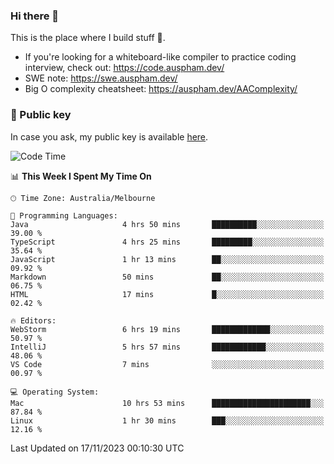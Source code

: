 ### Hi there 👋

This is the place where I build stuff 👀. 

- If you're looking for a whiteboard-like compiler to practice coding interview, check out: https://code.auspham.dev/
- SWE note: https://swe.auspham.dev/
- Big O complexity cheatsheet: https://auspham.dev/AAComplexity/

### 🔑 Public key

In case you ask, my public key is available [here](https://public.auspham.dev/).

<!--START_SECTION:waka-->
![Code Time](http://img.shields.io/badge/Code%20Time-1%2C124%20hrs%2049%20mins-blue)

📊 **This Week I Spent My Time On** 

```text
🕑︎ Time Zone: Australia/Melbourne

💬 Programming Languages: 
Java                     4 hrs 50 mins       ██████████░░░░░░░░░░░░░░░   39.00 % 
TypeScript               4 hrs 25 mins       █████████░░░░░░░░░░░░░░░░   35.64 % 
JavaScript               1 hr 13 mins        ██░░░░░░░░░░░░░░░░░░░░░░░   09.92 % 
Markdown                 50 mins             ██░░░░░░░░░░░░░░░░░░░░░░░   06.75 % 
HTML                     17 mins             █░░░░░░░░░░░░░░░░░░░░░░░░   02.42 % 

🔥 Editors: 
WebStorm                 6 hrs 19 mins       █████████████░░░░░░░░░░░░   50.97 % 
IntelliJ                 5 hrs 57 mins       ████████████░░░░░░░░░░░░░   48.06 % 
VS Code                  7 mins              ░░░░░░░░░░░░░░░░░░░░░░░░░   00.97 % 

💻 Operating System: 
Mac                      10 hrs 53 mins      ██████████████████████░░░   87.84 % 
Linux                    1 hr 30 mins        ███░░░░░░░░░░░░░░░░░░░░░░   12.16 % 
```


 Last Updated on 17/11/2023 00:10:30 UTC
<!--END_SECTION:waka-->

<!--
**rockmanvnx6/rockmanvnx6** is a ✨ _special_ ✨ repository because its `README.md` (this file) appears on your GitHub profile.

Here are some ideas to get you started:

- 🔭 I’m currently working on ...
- 🌱 I’m currently learning ...
- 👯 I’m looking to collaborate on ...
- 🤔 I’m looking for help with ...
- 💬 Ask me about ...
- 📫 How to reach me: ...
- 😄 Pronouns: ...
- ⚡ Fun fact: ...
-->

